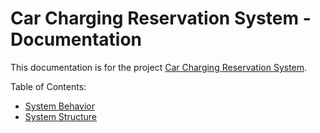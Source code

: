 # Car Charging Reservation System - Documentation

This documentation is for the project [Car Charging Reservation System](https://github.com/longhibeck/car-charging-reservation-system).

Table of Contents:
- [System Behavior](system-behavior.md)
- [System Structure](system-structure.md)
